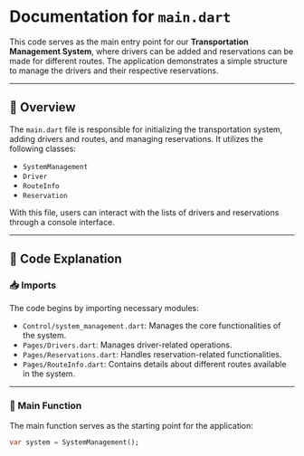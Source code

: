 # Documentation for `main.dart`

This code serves as the main entry point for our **Transportation Management System**, where drivers can be added and reservations can be made for different routes. The application demonstrates a simple structure to manage the drivers and their respective reservations.

---

## 📘 Overview

The `main.dart` file is responsible for initializing the transportation system, adding drivers and routes, and managing reservations. It utilizes the following classes:

- `SystemManagement`
- `Driver`
- `RouteInfo`
- `Reservation`

With this file, users can interact with the lists of drivers and reservations through a console interface.

---

## 🧠 Code Explanation

### 📥 Imports

The code begins by importing necessary modules:

- `Control/system_management.dart`: Manages the core functionalities of the system.
- `Pages/Drivers.dart`: Manages driver-related operations.
- `Pages/Reservations.dart`: Handles reservation-related functionalities.
- `Pages/RouteInfo.dart`: Contains details about different routes available in the system.

---

### 🚀 Main Function

The main function serves as the starting point for the application:

```dart
var system = SystemManagement();
